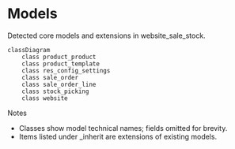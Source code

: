 # Models

Detected core models and extensions in website_sale_stock.

```mermaid
classDiagram
    class product_product
    class product_template
    class res_config_settings
    class sale_order
    class sale_order_line
    class stock_picking
    class website
```

Notes
- Classes show model technical names; fields omitted for brevity.
- Items listed under _inherit are extensions of existing models.
